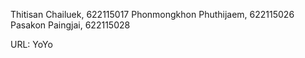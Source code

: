 Thitisan Chailuek, 622115017
Phonmongkhon Phuthijaem, 622115026
Pasakon Paingjai, 622115028

URL: YoYo